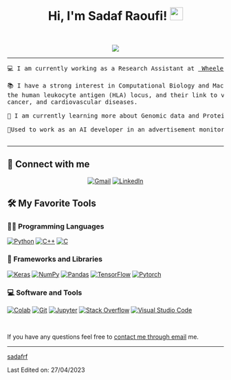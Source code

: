 <h1 align="center">
Hi, I'm Sadaf Raoufi!
	<a href="https://github.com/sadafrf" target="_self">
		<img src="https://media.giphy.com/media/hvRJCLFzcasrR4ia7z/giphy.gif" width="30">
	</a>
</h1>

<br/>
<p align="center">
	<a href="https://github.com/sadafrf">
		<img src="https://readme-typing-svg.herokuapp.com?lines=Computer+Science+Student;Machine+Learning+Developer;Bioinformatics%20|%20ML%20Enthusiast;Always%20learning%20new%20things&center=true&width=380&height=45">
	</a>
</p>

<hr>

<pre>
💻 I am currently working as a Research Assistant at <a href="https://github.com/TravisWheelerLab"> Wheelerlab Computational Biology Research Group</a>.
	
📚 I have a strong interest in Computational Biology and Machine Learning. My project over the time of my master's program in computer science focused on the genetic variations in immune-related genes, particularly 
the human leukocyte antigen (HLA) locus, and their link to various health outcomes like adverse drug reactions, 
cancer, and cardiovascular diseases. 
	
📝 I am currently learning more about Genomic data and Proteins
	
🌟Used to work as an AI developer in an advertisement monitoring company

</pre>
<hr>

## 🤝 Connect with me
<p align="center">
	<a href="mailto:sraoufi@arizona.edu"><img src="https://img.shields.io/badge/gmail-%23EA4335.svg?style=plastic&logo=gmail&logoColor=white" alt="Gmail"/></a>
	<a href="https://www.linkedin.com/in/sadaf-raoufi-433782260/"><img src="https://img.shields.io/badge/linkedin-%230A66C2.svg?style=plastic&logo=linkedin&logoColor=white" alt="LinkedIn"/></a>
</p>

## 🛠️ My Favorite Tools

### 👨‍💻 Programming Languages

<p>

  <a href="https://github.com/sadafrf"><img alt="Python" src="https://img.shields.io/badge/Python%20-%2314354C.svg?logo=python&logoColor=white"></a>
  <a href="https://github.com/sadafrf"><img alt="C++" src="https://img.shields.io/badge/C++%20-%2314354C.svg?&logoColor=red"></a>
  <a href="https://github.com/sadafrf"><img alt="C" src="https://img.shields.io/badge/C%20-%2314354C.svg?&logoColor=green"></a>
  
</p>

### 🧰 Frameworks and Libraries

<p>
    <a href="https://github.com/sadafrf"><img alt="Keras" src="https://img.shields.io/badge/Keras%20-%23D00000.svg?logo=Keras&logoColor=white"></a>
    <a href="https://github.com/sadafrf"><img alt="NumPy" src="https://img.shields.io/badge/Numpy%20-%23013243.svg?logo=numpy&logoColor=white"></a>
    <a href="https://github.com/sadafrf"><img alt="Pandas" src="https://img.shields.io/badge/Pandas%20-%23150458.svg?logo=pandas&logoColor=white"></a>
    <a href="https://github.com/sadafrf"><img alt="TensorFlow" src="https://img.shields.io/badge/TensorFlow%20-%23FF6F00.svg?logo=TensorFlow&logoColor=white"></a>
    <a href="https://github.com/sadafrf"><img alt="Pytorch" src="https://img.shields.io/badge/Pytorch%20-%23D00000.svg?logo=Pytorch&logoColor=white"></a>
    
</p>


### 💻 Software and Tools

<p>
    <a href="https://github.com/sadafrf"><img alt="Colab" src="https://img.shields.io/badge/Colab-00b56a.svg?logo=google-colab&logoColor=white"></a>
    <a href="https://github.com/sadafrf"><img alt="Git" src="https://img.shields.io/badge/Git%20-%23F05033.svg?logo=git&logoColor=white"></a>
   </a>
    <a href="https://github.com/sadafrf"><img alt="Jupyter" src="https://img.shields.io/badge/Jupyter%20-%23F37626.svg?logo=Jupyter&logoColor=white"></a>
    <a href="https://github.com/sadafrf"><img alt="Stack Overflow" src="https://img.shields.io/badge/-Stack%20Overflow-FE7A16?logo=stack-overflow&logoColor=white"></a>
    <a href="https://github.com/sadafrf"><img alt="Visual Studio Code" src="https://img.shields.io/badge/Visual%20Studio%20Code-0078d7.svg?logo=visual-studio-code&logoColor=white"></a>
</p>
</br>

<p>
If you have any questions feel free to <a href="mailto:sraoufi@arizona.edu">contact me through email</a> me.
</p>

------

[sadafrf](https://github.com/sadafrf)

Last Edited on: 27/04/2023
